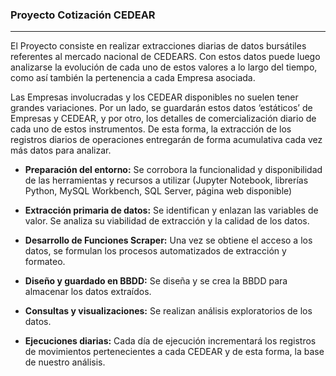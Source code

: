 ### Proyecto Cotización CEDEAR
---

El Proyecto consiste en realizar extracciones diarias de datos bursátiles referentes al mercado nacional de CEDEARS. Con estos datos puede luego analizarse la evolución de cada uno de estos valores a lo largo del tiempo, como así también la pertenencia a cada Empresa asociada.

Las Empresas involucradas y los CEDEAR disponibles no suelen tener grandes variaciones. Por un lado, se guardarán estos datos ‘estáticos’ de Empresas y CEDEAR, y por otro, los detalles de comercialización diario de cada uno de estos instrumentos. De esta forma, la extracción de los registros diarios de operaciones entregarán de forma acumulativa cada vez más datos para analizar.

* **Preparación del entorno:** Se corrobora la funcionalidad y disponibilidad de las herramientas y recursos a utilizar (Jupyter Notebook, librerías Python, MySQL Workbench, SQL Server, página web disponible)

* **Extracción primaria de datos:** Se identifican y enlazan las variables de valor. Se analiza su viabilidad de extracción y la calidad de los datos.

* **Desarrollo de Funciones Scraper:** Una vez se obtiene el acceso a los datos, se formulan los procesos automatizados de extracción y formateo.

* **Diseño y guardado en BBDD:** Se diseña y se crea la BBDD para almacenar los datos extraídos.

* **Consultas y visualizaciones:** Se realizan análisis exploratorios de los datos.

* **Ejecuciones diarias:** Cada día de ejecución incrementará los registros de movimientos pertenecientes a cada CEDEAR y de esta forma, la base de nuestro análisis.